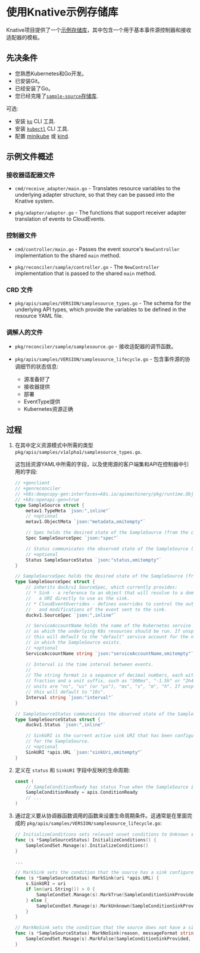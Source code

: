 # 使用Knative示例存储库

Knative项目提供了一个[示例存储库](https://github.com/knative-sandbox/sample-source)，其中包含一个用于基本事件源控制器和接收适配器的模板。

## 先决条件

- 您熟悉Kubernetes和Go开发。
- 已安装Git。
- 已经安装了Go。
- 您已经克隆了[`sample-source`存储库](https://github.com/knative-sandbox/sample-source).

可选:

- 安装 [`ko`](https://github.com/google/ko/) CLI 工具.
- 安装 [`kubectl`](https://kubernetes.io/docs/tasks/tools/install-kubectl/) CLI 工具.
- 配置 [minikube](https://github.com/kubernetes/minikube) 或 [kind](https://kind.sigs.k8s.io/).

## 示例文件概述

### 接收器适配器文件

- `cmd/receive_adapter/main.go` - Translates resource variables to the underlying adapter structure, so that they can be passed into the Knative system.

- `pkg/adapter/adapter.go` - The functions that support receiver adapter translation of events to CloudEvents.

### 控制器文件

- `cmd/controller/main.go` - Passes the event source's `NewController` implementation to the shared `main` method.

- `pkg/reconciler/sample/controller.go` - The `NewController` implementation that is passed to the shared `main` method.

### CRD 文件

- `pkg/apis/samples/VERSION/samplesource_types.go` - The schema for the underlying API types, which provide the variables to be defined in the resource YAML file.

### 调解人的文件

- `pkg/reconciler/sample/samplesource.go` - 接收适配器的调节函数。

- `pkg/apis/samples/VERSION/samplesource_lifecycle.go` - 包含事件源的协调细节的状态信息:
    - 源准备好了
    - 接收器提供
    - 部署
    - EventType提供
    - Kubernetes资源正确

<!-- TODO: Add definitions / explanations for these statuses-->

## 过程

1. 在其中定义资源模式中所需的类型 `pkg/apis/samples/v1alpha1/samplesource_types.go`.

    这包括资源YAML中所需的字段，以及使用源的客户端集和API在控制器中引用的字段:

    ```go
    // +genclient
    // +genreconciler
    // +k8s:deepcopy-gen:interfaces=k8s.io/apimachinery/pkg/runtime.Object
    // +k8s:openapi-gen=true
    type SampleSource struct {
    	metav1.TypeMeta `json:",inline"`
    	// +optional
    	metav1.ObjectMeta `json:"metadata,omitempty"`

    	// Spec holds the desired state of the SampleSource (from the client).
    	Spec SampleSourceSpec `json:"spec"`

    	// Status communicates the observed state of the SampleSource (from the controller).
    	// +optional
    	Status SampleSourceStatus `json:"status,omitempty"`
    }

    // SampleSourceSpec holds the desired state of the SampleSource (from the client).
    type SampleSourceSpec struct {
    	// inherits duck/v1 SourceSpec, which currently provides:
        // * Sink - a reference to an object that will resolve to a domain name or
        //   a URI directly to use as the sink.
        // * CloudEventOverrides - defines overrides to control the output format
        //   and modifications of the event sent to the sink.
        duckv1.SourceSpec `json:",inline"`

        // ServiceAccountName holds the name of the Kubernetes service account
        // as which the underlying K8s resources should be run. If unspecified
        // this will default to the "default" service account for the namespace
        // in which the SampleSource exists.
        // +optional
        ServiceAccountName string `json:"serviceAccountName,omitempty"`

        // Interval is the time interval between events.
        //
        // The string format is a sequence of decimal numbers, each with optional
        // fraction and a unit suffix, such as "300ms", "-1.5h" or "2h45m". Valid time
        // units are "ns", "us" (or "µs"), "ms", "s", "m", "h". If unspecified
        // this will default to "10s".
        Interval string `json:"interval"`
    }

    // SampleSourceStatus communicates the observed state of the SampleSource (from the controller).
    type SampleSourceStatus struct {
    	duckv1.Status `json:",inline"`

    	// SinkURI is the current active sink URI that has been configured
    	// for the SampleSource.
    	// +optional
    	SinkURI *apis.URL `json:"sinkUri,omitempty"`
    }
    ```

1. 定义在 `status` 和 `SinkURI` 字段中反映的生命周期:

    ```go
    const (
    	// SampleConditionReady has status True when the SampleSource is ready to send events.
    	SampleConditionReady = apis.ConditionReady
        // ...
    )
    ```

1. 通过定义要从协调器函数调用的函数来设置生命周期条件。这通常是在里面完成的 `pkg/apis/samples/VERSION/samplesource_lifecycle.go`:

    ```go
    // InitializeConditions sets relevant unset conditions to Unknown state.
    func (s *SampleSourceStatus) InitializeConditions() {
    	SampleCondSet.Manage(s).InitializeConditions()
    }

    ...

    // MarkSink sets the condition that the source has a sink configured.
    func (s *SampleSourceStatus) MarkSink(uri *apis.URL) {
    	s.SinkURI = uri
    	if len(uri.String()) > 0 {
    		SampleCondSet.Manage(s).MarkTrue(SampleConditionSinkProvided)
    	} else {
    		SampleCondSet.Manage(s).MarkUnknown(SampleConditionSinkProvided, "SinkEmpty", "Sink has resolved to empty.%s", "")
    	}
    }

    // MarkNoSink sets the condition that the source does not have a sink configured.
    func (s *SampleSourceStatus) MarkNoSink(reason, messageFormat string, messageA ...interface{}) {
    	SampleCondSet.Manage(s).MarkFalse(SampleConditionSinkProvided, reason, messageFormat, messageA...)
    }
    ```
